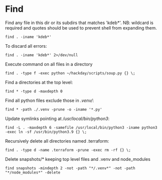 # Find

Find any file in this dir or its subdirs that matches 'kdeb\*'. NB: wildcard is required and quotes should be used to prevent shell from expanding them.

```
find . -iname 'kdeb*'
```

To discard all errors:

```
find . -iname 'kdeb*' 2>/dev/null
```

Execute command on all files in a directory

```
find . -type f -exec python ~/hackday/scripts/soup.py {} \;
```

Find a directories at the top level:

```
find * -type d -maxdepth 0
```

Find all python files exclude those in _.venv/_:

```
find * -path ./.venv -prune -o -iname '*.py'
```

Update symlinks pointing at _/usr/local/bin/python3_:

```
find -L . -maxdepth 6 -samefile /usr/local/bin/python3 -iname python3 -exec ln -sf /usr/bin/python3.9 {} \;
```

Recursively delete all directories named .terraform:

```
find . -type d -name .terraform -prune -exec rm -rf {} \;
```

Delete snapshots/\* keeping top level files and .venv and node_modules

```
find snapshots -mindepth 2 -not -path "*/.venv*" -not -path "*/node_modules*" -delete
```

